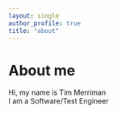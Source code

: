 ```yaml
---
layout: single
author_profile: true
title: "about"
---
```



# About me

Hi, my name is Tim Merriman  
I am a Software/Test Engineer

